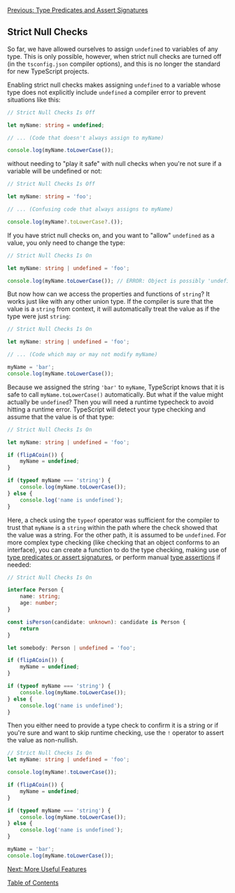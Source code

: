 [Previous: Type Predicates and Assert Signatures](7-type-predicates.md)

## Strict Null Checks
So far, we have allowed ourselves to assign `undefined` to variables of any type. This is only possible, however, when strict null checks are turned off (in the `tsconfig.json` compiler options), and this is no longer the standard for new TypeScript projects.

Enabling strict null checks makes assigning `undefined` to a variable whose type does not explicitly include `undefined` a compiler error to prevent situations like this:
```TypeScript
// Strict Null Checks Is Off

let myName: string = undefined;

// ... (Code that doesn't always assign to myName)

console.log(myName.toLowerCase());
```

without needing to "play it safe" with null checks when you're not sure if a variable will be undefined or not:

```TypeScript
// Strict Null Checks Is Off

let myName: string = 'foo';

// ... (Confusing code that always assigns to myName)

console.log(myName?.toLowerCase?.());
```

If you have strict null checks on, and you want to "allow" `undefined` as a value, you only  need to change the type:
```TypeScript
// Strict Null Checks Is On

let myName: string | undefined = 'foo';

console.log(myName.toLowerCase()); // ERROR: Object is possibly 'undefined'.
```

But now how can we access the properties and functions of `string`? It works just like with any other union type. If the compiler is sure that the value is a `string` from context, it will automatically treat the value as if the type were just `string`:
```TypeScript
// Strict Null Checks Is On

let myName: string | undefined = 'foo';

// ... (Code which may or may not modify myName)

myName = 'bar';
console.log(myName.toLowerCase());
```

Because we assigned the string `'bar'` to `myName`, TypeScript knows that it is safe to call `myName.toLowerCase()` automatically. But what if the value might actually be `undefined`? Then you will need a runtime typecheck to avoid hitting a runtime error. TypeScript will detect your type checking and assume that the value is of that type:

```TypeScript
// Strict Null Checks Is On

let myName: string | undefined = 'foo';

if (flipACoin()) {
    myName = undefined;
}

if (typeof myName === 'string') {
    console.log(myName.toLowerCase());
} else {
    console.log('name is undefined');
}
```

Here, a check using the `typeof` operator was sufficient for the compiler to trust that `myName` is a `string` within the path where the check showed that the value was a string. For the other path, it is assumed to be `undefined`. For more complex type checking (like checking that an object conforms to an interface), you can create a function to do the type checking, making use of [type predicates or assert signatures](7-type-predicates.md), or perform manual [type assertions](6-return-of-the-types.md) if needed:
```TypeScript
// Strict Null Checks Is On

interface Person {
    name: string;
    age: number;
}

const isPerson(candidate: unknown): candidate is Person {
    return 
}

let somebody: Person | undefined = 'foo';

if (flipACoin()) {
    myName = undefined;
}

if (typeof myName === 'string') {
    console.log(myName.toLowerCase());
} else {
    console.log('name is undefined');
}
```



Then you either need to provide a type check to confirm it is a string or if you're sure and want to skip runtime checking, use the `!` operator to assert the value as non-nullish.
```TypeScript
// Strict Null Checks Is On
let myName: string | undefined = 'foo';

console.log(myName!.toLowerCase());

if (flipACoin()) {
    myName = undefined;
}

if (typeof myName === 'string') {
    console.log(myName.toLowerCase());
} else {
    console.log('name is undefined');
}

myName = 'bar';
console.log(myName.toLowerCase());
```

[Next: More Useful Features](9-useful-stuff.md)

[Table of Contents](0-intro.md)
